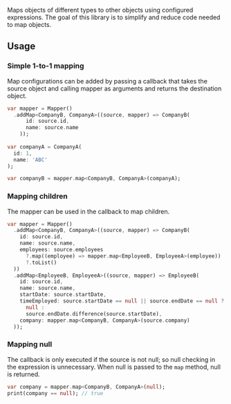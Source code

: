 Maps objects of different types to other objects using configured expressions.
The goal of this library is to simplify and reduce code needed to map objects.

## Usage

### Simple 1-to-1 mapping

Map configurations can be added by passing a callback that takes the source
object and calling mapper as arguments and returns the destination object.

```dart
var mapper = Mapper()
  .addMap<CompanyB, CompanyA>((source, mapper) => CompanyB(
      id: source.id,
      name: source.name
    ));
  
var companyA = CompanyA(
  id: 1,
  name: 'ABC'
);

var companyB = mapper.map<CompanyB, CompanyA>(companyA);
```

### Mapping children

The mapper can be used in the callback to map children.

```dart
var mapper = Mapper()
  .addMap<CompanyB, CompanyA>((source, mapper) => CompanyB(
    id: source.id,
    name: source.name,
    employees: source.employees
      ?.map((employee) => mapper.map<EmployeeB, EmployeeA>(employee))
      ?.toList()
  ))
  .addMap<EmployeeB, EmployeeA>((source, mapper) => EmployeeB(
    id: source.id,
    name: source.name,
    startDate: source.startDate,
    timeEmployed: source.startDate == null || source.endDate == null ?
      null :
      source.endDate.difference(source.startDate),
    company: mapper.map<CompanyB, CompanyA>(source.company)
  ));
```

### Mapping null

The callback is only executed if the source is not null; so null checking in the
expression is unnecessary. When null is passed to the `map` method, null is
returned.

```dart
var company = mapper.map<CompanyB, CompanyA>(null);
print(company == null); // true
```
